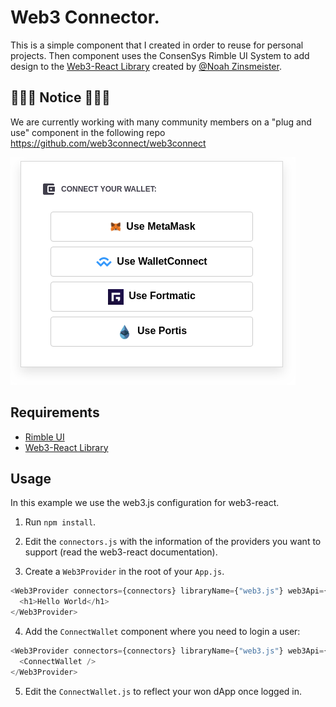 # Web3 Connector.

This is a simple component that I created in order to reuse for personal projects. Then component uses the ConsenSys Rimble UI System to add design to the [Web3-React Library](https://noahzinsmeister.gitbook.io/web3-react/) created by [@Noah Zinsmeister](https://twitter.com/noahzinsmeister).

## 🚧🚧🚧 Notice 🚧🚧🚧
We are currently working with many community members on a "plug and use" component in the following repo https://github.com/web3connect/web3connect

![Preview Image](/preview.png)

## Requirements

- [Rimble UI](https://rimble.consensys.design/)
- [Web3-React Library](https://noahzinsmeister.gitbook.io/web3-react/)

## Usage

In this example we use the web3.js configuration for web3-react.

1. Run `npm install`.

2. Edit the `connectors.js` with the information of the providers you want to support (read the web3-react documentation).

3. Create a `Web3Provider` in the root of your `App.js`.

```javascript
<Web3Provider connectors={connectors} libraryName={"web3.js"} web3Api={web3}>
  <h1>Hello World</h1>
</Web3Provider>
```

4. Add the `ConnectWallet` component where you need to login a user:

```javascript
<Web3Provider connectors={connectors} libraryName={"web3.js"} web3Api={web3}>
  <ConnectWallet />
</Web3Provider>
```

5. Edit the `ConnectWallet.js` to reflect your won dApp once logged in.
